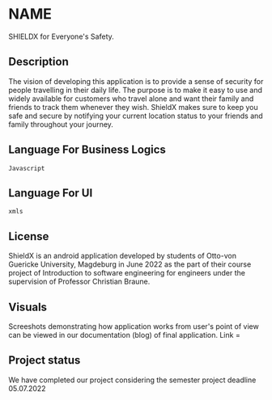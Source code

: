 # NAME

SHIELDX for Everyone's Safety.

## Description

The vision of developing this application is to provide a sense of security for people travelling in their daily life. The purpose is to make it easy to use and widely available for customers who travel alone and want their family and friends to track them whenever they wish. 
ShieldX makes sure to keep you safe and secure by notifying your current location status to your friends and family throughout your journey. 


## Language For Business Logics

```Javascript```

## Language For UI

```xmls```


## License
ShieldX is an android application developed by students of Otto-von Guericke University, Magdeburg in June 2022 as the part of their course project of Introduction to software engineering for engineers under the supervision of Professor Christian Braune.

## Visuals
Screeshots demonstrating how application works from user's point of view can be viewed in our documentation (blog) of final application. 
Link = 

## Project status
We have completed our project considering the semester project deadline 05.07.2022
